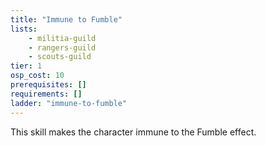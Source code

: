 ```yaml
---
title: "Immune to Fumble"
lists:
    - militia-guild
    - rangers-guild
    - scouts-guild
tier: 1
osp_cost: 10
prerequisites: []
requirements: []
ladder: "immune-to-fumble"
---
```

This skill makes the character immune to the Fumble effect.